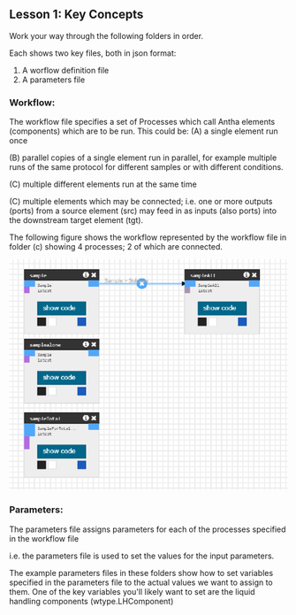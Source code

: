 ## Lesson 1: Key Concepts

Work your way through the following folders in order.

Each shows two key files, both in json format:

1. A worflow definition file
2. A parameters file 

### Workflow:
The workflow file specifies a set of Processes which call Antha elements 
(components) which are to be run. 
This could be: 
(A) a single element run once 

(B) parallel copies of a single element run in parallel, for example multiple runs of the same protocol for different samples or with different conditions.

(C) multiple different elements run at the same time

(C) multiple elements which may be connected; i.e. one or more outputs (ports) from a source element (src) may feed in as inputs (also ports) into the downstream target element (tgt).


The following figure shows the workflow represented by the workflow file in folder (c) showing 4 processes; 2 of which are connected.

![workflowc](sampleall.png)

### Parameters:
The parameters file assigns parameters for each of the processes specified in the workflow file

i.e. the parameters file is used to set the values for the input parameters.

The example parameters files in these folders show how to set variables specified in the parameters file to the actual values we want to assign to them.
One of the key variables you'll likely want to set are the liquid handling components (wtype.LHComponent) 


